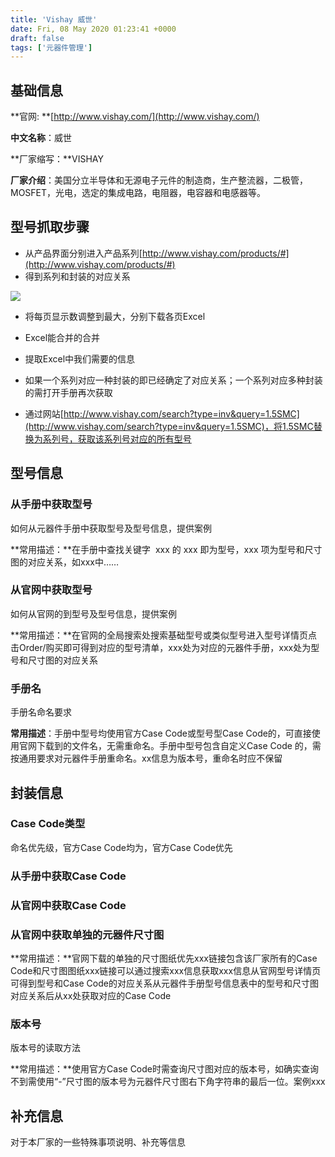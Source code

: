 ```yaml
---
title: 'Vishay 威世'
date: Fri, 08 May 2020 01:23:41 +0000
draft: false
tags: ['元器件管理']
---
```


**基础信息**
--------

**官网: **[http://www.vishay.com/](http://www.vishay.com/)

**中文名称**：威世

**厂家缩写：**VISHAY

**厂家介绍**：美国分立半导体和无源电子元件的制造商，生产整流器，二极管，MOSFET，光电，选定的集成电路，电阻器，电容器和电感器等。

型号抓取步骤
------

*   从产品界面分别进入产品系列[http://www.vishay.com/products/#](http://www.vishay.com/products/#)
*   得到系列和封装的对应关系

![](https://a1024.synology.me:1024/wp-content/uploads/2020/05/image-1.png)

*   将每页显示数调整到最大，分别下载各页Excel

*   Excel能合并的合并
*   提取Excel中我们需要的信息
*   如果一个系列对应一种封装的即已经确定了对应关系；一个系列对应多种封装的需打开手册再次获取
*   通过网站[http://www.vishay.com/search?type=inv&query=1.5SMC](http://www.vishay.com/search?type=inv&query=1.5SMC)，将1.5SMC替换为系列号，获取该系列号对应的所有型号

**型号信息**
--------

### **从手册中获取型号**

如何从元器件手册中获取型号及型号信息，提供案例

**常用描述：**在手册中查找关键字  xxx 的 xxx 即为型号，xxx 项为型号和尺寸图的对应关系，如xxx中……

### **从官网中获取型号**

如何从官网的到型号及型号信息，提供案例

**常用描述：**在官网的全局搜索处搜索基础型号或类似型号进入型号详情页点击Order/购买即可得到对应的型号清单，xxx处为对应的元器件手册，xxx处为型号和尺寸图的对应关系

### **手册名**

手册名命名要求

**常用描述**：手册中型号均使用官方Case Code或型号型Case Code的，可直接使用官网下载到的文件名，无需重命名。手册中型号包含自定义Case Code 的，需按通用要求对元器件手册重命名。xx信息为版本号，重命名时应不保留

**封装信息**
--------

### **Case Code类型**

命名优先级，官方Case Code均为，官方Case Code优先

### **从手册中获取Case Code**

### **从官网中获取Case Code**

### **从官网中获取单独的元器件尺寸图**

**常用描述：**官网下载的单独的尺寸图纸优先xxx链接包含该厂家所有的Case Code和尺寸图图纸xxx链接可以通过搜索xxx信息获取xxx信息从官网型号详情页可得到型号和Case Code的对应关系从元器件手册型号信息表中的型号和尺寸图对应关系后从xx处获取对应的Case Code

### **版本号**

版本号的读取方法

**常用描述：**使用官方Case Code时需查询尺寸图对应的版本号，如确实查询不到需使用“-”尺寸图的版本号为元器件尺寸图右下角字符串的最后一位。案例xxx

**补充信息**
--------

对于本厂家的一些特殊事项说明、补充等信息